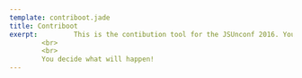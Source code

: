 ```yaml
---
template: contriboot.jade
title: Contriboot
exerpt:         This is the contibution tool for the JSUnconf 2016. You can add, find and rate (hier statt vote?) contributions and interests here. At the conference, everybody can propose a talk. Everybody votes for the talks they want to see. The most voted talks will be held. <b>Note:</b> this is just an indicator for what topics will be held at the conference, <b>this is not the final voting!</b> That will happen at the conference.
        <br>
        <br>
        You decide what will happen!
---
```

